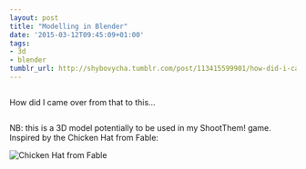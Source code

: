 ```yaml
---
layout: post
title: "Modelling in Blender"
date: '2015-03-12T09:45:09+01:00'
tags:
- 3d
- blender
tumblr_url: http://shybovycha.tumblr.com/post/113415599901/how-did-i-came-over-from-that-to-this
---
```


<img data-src="/tumblr_files/tumblr_nl3cb9Adqo1qio88bo1_1280.png" />

How did I came over from that to this...

<img data-src="/tumblr_files/tumblr_nl3cb9Adqo1qio88bo2_1280.png" />

NB: this is a 3D model potentially to be used in my ShootThem! game. Inspired by the Chicken Hat from Fable:

<img data-src="/images/tumblr/chicken_head/Chicken_Hat.webp" alt="Chicken Hat from Fable" />
